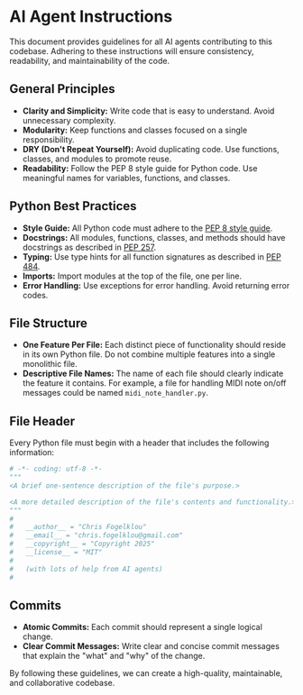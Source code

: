 # AI Agent Instructions

This document provides guidelines for all AI agents contributing to this codebase. Adhering to these instructions will ensure consistency, readability, and maintainability of the code.

## General Principles

*   **Clarity and Simplicity:** Write code that is easy to understand. Avoid unnecessary complexity.
*   **Modularity:** Keep functions and classes focused on a single responsibility.
*   **DRY (Don't Repeat Yourself):** Avoid duplicating code. Use functions, classes, and modules to promote reuse.
*   **Readability:** Follow the PEP 8 style guide for Python code. Use meaningful names for variables, functions, and classes.

## Python Best Practices

*   **Style Guide:** All Python code must adhere to the [PEP 8 style guide](https://www.python.org/dev/peps/pep-0008/).
*   **Docstrings:** All modules, functions, classes, and methods should have docstrings as described in [PEP 257](https://www.python.org/dev/peps/pep-0257/).
*   **Typing:** Use type hints for all function signatures as described in [PEP 484](https://www.python.org/dev/peps/pep-0484/).
*   **Imports:** Import modules at the top of the file, one per line.
*   **Error Handling:** Use exceptions for error handling. Avoid returning error codes.

## File Structure

*   **One Feature Per File:** Each distinct piece of functionality should reside in its own Python file. Do not combine multiple features into a single monolithic file.
*   **Descriptive File Names:** The name of each file should clearly indicate the feature it contains. For example, a file for handling MIDI note on/off messages could be named `midi_note_handler.py`.

## File Header

Every Python file must begin with a header that includes the following information:

```python
# -*- coding: utf-8 -*-
"""
<A brief one-sentence description of the file's purpose.>

<A more detailed description of the file's contents and functionality.>
"""
#
#   __author__ = "Chris Fogelklou"
#   __email__ = "chris.fogelklou@gmail.com"
#   __copyright__ = "Copyright 2025"
#   __license__ = "MIT"
#
#   (with lots of help from AI agents)
#
```

## Commits

*   **Atomic Commits:** Each commit should represent a single logical change.
*   **Clear Commit Messages:** Write clear and concise commit messages that explain the "what" and "why" of the change.

By following these guidelines, we can create a high-quality, maintainable, and collaborative codebase.

